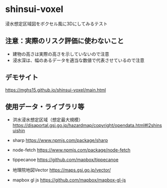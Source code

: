 # shinsui-voxel
浸水想定区域図をボクセル風に3Dにしてみるテスト

## 注意：実際のリスク評価に使わないこと
* 建物の高さは実際の高さを示していないので注意
* 浸水深は、幅のあるデータを適当な数値で代表させているので注意

## デモサイト
https://mghs15.github.io/shinsui-voxel/main.html

## 使用データ・ライブラリ等
* 洪水浸水想定区域（想定最大規模） https://disaportal.gsi.go.jp/hazardmap/copyright/opendata.html#l2shinsuishin
* sharp https://www.npmjs.com/package/sharp
* node-fetch https://www.npmjs.com/package/node-fetch
* tippecanoe https://github.com/mapbox/tippecanoe

* 地理院地図Vector https://maps.gsi.go.jp/vector/
* mapbox gl js https://github.com/mapbox/mapbox-gl-js
